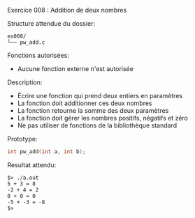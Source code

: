 Exercice 008 : Addition de deux nombres

Structure attendue du dossier:

```
ex008/
└── pw_add.c
```

Fonctions autorisées:

- Aucune fonction externe n'est autorisée

Description:

- Écrire une fonction qui prend deux entiers en paramètres
- La fonction doit additionner ces deux nombres
- La fonction retourne la somme des deux paramètres
- La fonction doit gérer les nombres positifs, négatifs et zéro
- Ne pas utiliser de fonctions de la bibliothèque standard

Prototype:

```c
int pw_add(int a, int b);
```

Resultat attendu:

```
$> ./a.out
5 + 3 = 8
-2 + 4 = 2
0 + 0 = 0
-5 + -3 = -8
$>
```
